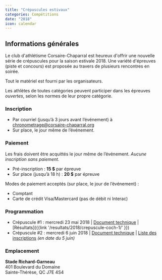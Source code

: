 ```yaml
---
title: "Crépuscules estivaux"
categories: Compétitions
date: "2018"
icon: calendar
---
```


## Informations générales

Le club d'athlétisme Corsaire-Chaparral est heureux d'offrir une nouvelle série de crépuscules pour la saison estivale 2018. Une variété d'épreuves (piste et concours) est proposée au travers de plusieurs rencontres en soirée.

Tout le matériel est fourni par les organisateurs.

Les athlètes de toutes catégories peuvent participer dans les épreuves _ouvertes_, selon les normes de leur propre catégorie.

### Inscription

* Par courriel (jusqu’à 3 jours avant l’événement) à [chronometrage@corsaire-chaparral.org](mailto:chronometrage@corsaire-chaparral.org)
* Sur place, le jour même de l’événement.

### Paiement

Les frais doivent être acquittés le jour même de l’événement. _Aucune inscription sans paiement._

* Pré-inscription : **15 $** par épreuve
* Sur place (jusqu’à 18 h) : **20 $** par épreuve


Modes de paiement acceptés (sur place, le jour de l’événement) :

* Comptant
* Carte de crédit Visa/Mastercard (pas de débit ni Interac)

### Programmation

* Crépuscule #1 : mercredi 23 mai 2018
| [Document technique](https://corsaire-chaparral.org/medias/competitions/2018/crepuscule-coch-1.pdf)
| [Résultats]({{link '/resultats/2018/crepuscule-coch-1/' }})
* Crépuscule #2 : mercredi 6 juin 2018
| [Document technique](https://corsaire-chaparral.org/medias/competitions/2018/crepuscule-coch-2.pdf)
| [Liste des inscriptions](https://corsaire-chaparral.org/medias/competitions/2018/crepuscule-coch-2-liste-inscriptions-v2018-06-05.pdf) _(en date du 5 juin)_

### Emplacement

**Stade Richard-Garneau**  
401 Boulevard du Domaine  
Sainte-Thérèse, QC J7E 4S4

